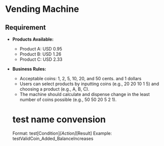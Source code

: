 # Vending Machine 

## Requirement
- **Products Available:**
  - Product A: USD 0.95
  - Product B: USD 1.26
  - Product C: USD 2.33

- **Business Rules:**
  - Acceptable coins: 1, 2, 5, 10, 20, and 50 cents. and 1 dollars
  - Users can select products by inputting coins (e.g., 20 20 10 1 5) and choosing a product (e.g., A, B, C).
  - The machine should calculate and dispense change in the least number of coins possible (e.g., 50 50 20 5 2 1).



  # test name convension
    Format: test[Condition]_[Action]_[Result]
    Example: testValidCoin_Added_BalanceIncreases